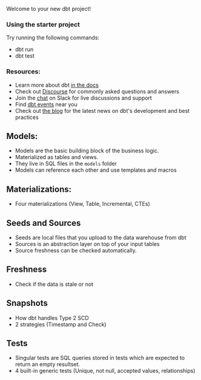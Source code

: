 Welcome to your new dbt project!

### Using the starter project

Try running the following commands:
- dbt run
- dbt test


### Resources:
- Learn more about dbt [in the docs](https://docs.getdbt.com/docs/introduction)
- Check out [Discourse](https://discourse.getdbt.com/) for commonly asked questions and answers
- Join the [chat](https://community.getdbt.com/) on Slack for live discussions and support
- Find [dbt events](https://events.getdbt.com) near you
- Check out [the blog](https://blog.getdbt.com/) for the latest news on dbt's development and best practices

## Models:
- Models are the basic building block of the business logic.
- Materialized as tables and views.
- They live in SQL files in the `models` folder
- Models can reference each other and use templates and macros

## Materializations:
- Four materializations (View, Table, Incremental, CTEs)

## Seeds and Sources
- Seeds are local files that you upload to the data warehouse from dbt
- Sources is an abstraction layer on top of your input tables
- Source freshness can be checked automatically.

## Freshness
- Check if the data is stale or not

## Snapshots
- How dbt handles Type 2 SCD
- 2 strategies (Timestamp and Check)

## Tests
- Singular tests are SQL queries stored in tests which are expected to return an empty resultset.
- 4 built-in generic tests (Unique, not null, accepted values, relationships)